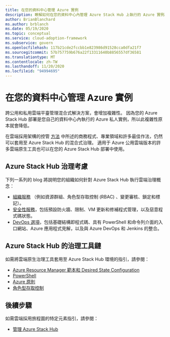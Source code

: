 ```yaml
---
title: 在您的資料中心管理 Azure 實例
description: 瞭解如何在您的資料中心內管理 Azure Stack Hub 上執行的 Azure 實例。
author: BrianBlanchard
ms.author: brblanch
ms.date: 05/19/2020
ms.topic: conceptual
ms.service: cloud-adoption-framework
ms.subservice: govern
ms.openlocfilehash: 117b21cde2fccbb1e823986d91528cca0dfa21f7
ms.sourcegitcommit: 57b757759b676a22f13311640b8856557df36581
ms.translationtype: MT
ms.contentlocale: zh-TW
ms.lasthandoff: 11/20/2020
ms.locfileid: "94994695"
---
```

# <a name="govern-an-azure-instance-in-your-datacenter"></a>在您的資料中心管理 Azure 實例

跨公用和私用雲端平臺管理混合式解決方案，會增加複雜性。 因為您的 Azure Stack Hub 部署是您自己的資料中心內執行的 Azure 私人實例，所以此複雜性原本就會降低。

在雲端採用架構的控管 [方法](../../govern/index.md) 中所述的商務程式、專業領域和許多最佳作法，仍然可以套用至 Azure Stack Hub 的混合式治理。 適用于 Azure 公用雲端版本的許多雲端原生工具也可以在您的 Azure Stack Hub 部署中使用。

## <a name="azure-stack-hub-governance-considerations"></a>Azure Stack Hub 治理考慮

下列一系列的 blog 將說明您的組織如何針對 Azure Stack Hub 執行雲端治理概念：

- [組織服務](https://azure.microsoft.com/blog/azure-stack-iaas-part-seven/) （例如資源群組、角色型存取控制 (RBAC) 、變更審核、鎖定和標記）。
- [安全性服務](https://azure.microsoft.com/blog/azure-stack-iaas-part-four/)，包括預設防火牆、限制、VM 更新和修補程式管理，以及惡意程式碼狀態。
- [DevOps 選項](https://azure.microsoft.com/blog/azure-stack-iaas-part-seven-2/)，包括基礎結構即程式碼、具有 PowerShell 和命令列介面的入口網站、Azure 應用程式見解，以及與 Azure DevOps 和 Jenkins 的整合。

## <a name="governance-toolchain-for-azure-stack-hub"></a>Azure Stack Hub 的治理工具鏈

如需將雲端原生治理工具套用至 Azure Stack Hub 環境的指引，請參閱：

- [Azure Resource Manager 範本和 Desired State Configuration](/azure-stack/user/azure-stack-arm-templates?view=azs-2002)
- [PowerShell](/azure-stack/user/azure-stack-powershell-overview?view=azs-2002)
- [Azure 原則](/azure-stack/user/azure-stack-policy-module?view=azs-2002)
- [角色型存取控制](/azure-stack/user/azure-stack-manage-permissions?view=azs-2002)

## <a name="next-steps"></a>後續步驟

如需雲端採用旅程圖的特定元素指引，請參閱：

- [管理 Azure Stack Hub](./manage.md)
